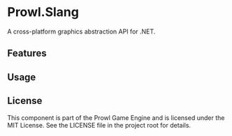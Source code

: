 # Prowl.Slang

A cross-platform graphics abstraction API for .NET.

## Features

## Usage

## License

This component is part of the Prowl Game Engine and is licensed under the MIT License. See the LICENSE file in the project root for details.
